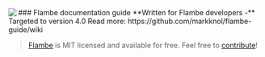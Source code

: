 <img src="http://help.stroep.nl/flambe/flambe.png" align="left"/>
### Flambe documentation guide
**Written for Flambe developers -** Targeted to version 4.0  
Read more: https://github.com/markknol/flambe-guide/wiki

> [Flambe](https://github.com/aduros/flambe) is MIT licensed and available for free. Feel free to [contribute](https://github.com/aduros/flambe/pulls)!
